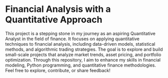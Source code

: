 # Financial Analysis with a Quantitative Approach
This project is a stepping stone in my journey as an aspiring Quantitative Analyst in the field of finance. It focuses on applying quantitative techniques to financial analysis, including data-driven models, statistical methods, and algorithmic trading strategies. The goal is to explore and build small-scale projects that analyze market trends, asset pricing, and portfolio optimization. Through this repository, I aim to enhance my skills in financial modeling, Python programming, and quantitative finance methodologies. Feel free to explore, contribute, or share feedback!
